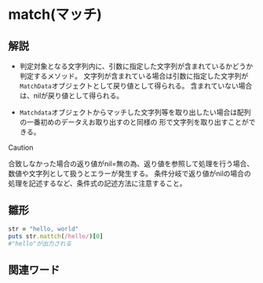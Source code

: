 # match(マッチ)  
## 解説  
* 判定対象となる文字列内に、引数に指定した文字列が含まれているかどうか判定するメソッド。
  文字列が含まれている場合は引数に指定した文字列が`MatchData`オブジェクトとして戻り値として得られる。
  含まれていない場合は、nilが戻り値として得られる。   
  
* `Matchdata`オブジェクトからマッチした文字列等を取り出したい場合は配列の一番初めのデータえお取り出すのと同様の
  形で文字列を取り出すことができる。

>[!CAUTION]
>合致しなかった場合の返り値がnil=無の為、返り値を参照して処理を行う場合、数値や文字列として扱うとエラーが発生する。
>条件分岐で返り値がnilの場合の処理を記述するなど、条件式の記述方法に注意すること。
  
## 雛形   
```ruby
str = "hello, world"
puts str.mattch(/hello/)[0]
#"hello"が出力される
```
## 関連ワード  
